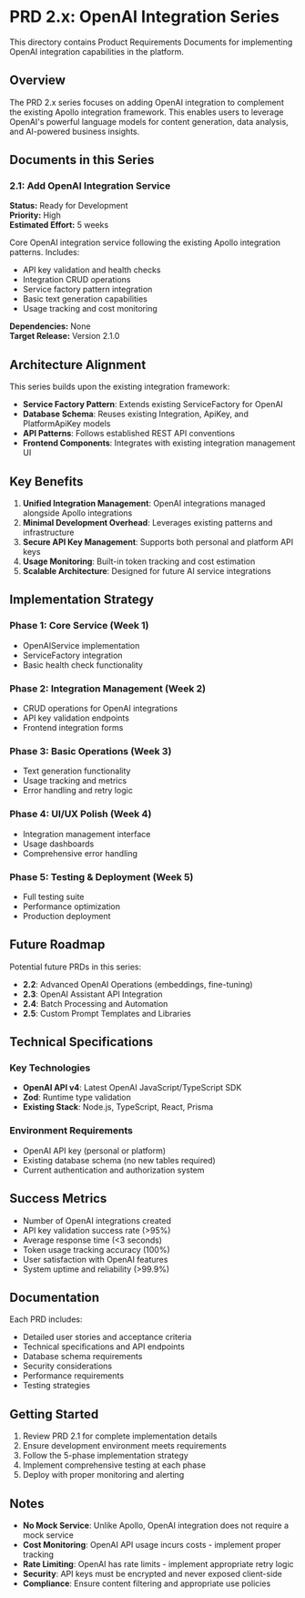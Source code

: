 # PRD 2.x: OpenAI Integration Series

This directory contains Product Requirements Documents for implementing OpenAI integration capabilities in the platform.

## Overview

The PRD 2.x series focuses on adding OpenAI integration to complement the existing Apollo integration framework. This enables users to leverage OpenAI's powerful language models for content generation, data analysis, and AI-powered business insights.

## Documents in this Series

### 2.1: Add OpenAI Integration Service
**Status:** Ready for Development  
**Priority:** High  
**Estimated Effort:** 5 weeks

Core OpenAI integration service following the existing Apollo integration patterns. Includes:
- API key validation and health checks
- Integration CRUD operations
- Service factory pattern integration
- Basic text generation capabilities
- Usage tracking and cost monitoring

**Dependencies:** None  
**Target Release:** Version 2.1.0

## Architecture Alignment

This series builds upon the existing integration framework:
- **Service Factory Pattern**: Extends existing ServiceFactory for OpenAI
- **Database Schema**: Reuses existing Integration, ApiKey, and PlatformApiKey models
- **API Patterns**: Follows established REST API conventions
- **Frontend Components**: Integrates with existing integration management UI

## Key Benefits

1. **Unified Integration Management**: OpenAI integrations managed alongside Apollo integrations
2. **Minimal Development Overhead**: Leverages existing patterns and infrastructure
3. **Secure API Key Management**: Supports both personal and platform API keys
4. **Usage Monitoring**: Built-in token tracking and cost estimation
5. **Scalable Architecture**: Designed for future AI service integrations

## Implementation Strategy

### Phase 1: Core Service (Week 1)
- OpenAIService implementation
- ServiceFactory integration
- Basic health check functionality

### Phase 2: Integration Management (Week 2)
- CRUD operations for OpenAI integrations
- API key validation endpoints
- Frontend integration forms

### Phase 3: Basic Operations (Week 3)
- Text generation functionality
- Usage tracking and metrics
- Error handling and retry logic

### Phase 4: UI/UX Polish (Week 4)
- Integration management interface
- Usage dashboards
- Comprehensive error handling

### Phase 5: Testing & Deployment (Week 5)
- Full testing suite
- Performance optimization
- Production deployment

## Future Roadmap

Potential future PRDs in this series:
- **2.2**: Advanced OpenAI Operations (embeddings, fine-tuning)
- **2.3**: OpenAI Assistant API Integration
- **2.4**: Batch Processing and Automation
- **2.5**: Custom Prompt Templates and Libraries

## Technical Specifications

### Key Technologies
- **OpenAI API v4**: Latest OpenAI JavaScript/TypeScript SDK
- **Zod**: Runtime type validation
- **Existing Stack**: Node.js, TypeScript, React, Prisma

### Environment Requirements
- OpenAI API key (personal or platform)
- Existing database schema (no new tables required)
- Current authentication and authorization system

## Success Metrics

- Number of OpenAI integrations created
- API key validation success rate (>95%)
- Average response time (<3 seconds)
- Token usage tracking accuracy (100%)
- User satisfaction with OpenAI features
- System uptime and reliability (>99.9%)

## Documentation

Each PRD includes:
- Detailed user stories and acceptance criteria
- Technical specifications and API endpoints
- Database schema requirements
- Security considerations
- Performance requirements
- Testing strategies

## Getting Started

1. Review PRD 2.1 for complete implementation details
2. Ensure development environment meets requirements
3. Follow the 5-phase implementation strategy
4. Implement comprehensive testing at each phase
5. Deploy with proper monitoring and alerting

## Notes

- **No Mock Service**: Unlike Apollo, OpenAI integration does not require a mock service
- **Cost Monitoring**: OpenAI API usage incurs costs - implement proper tracking
- **Rate Limiting**: OpenAI has rate limits - implement appropriate retry logic
- **Security**: API keys must be encrypted and never exposed client-side
- **Compliance**: Ensure content filtering and appropriate use policies 